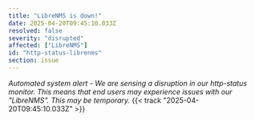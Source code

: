 ```yaml
---
title: "LibreNMS is down!"
date: 2025-04-20T09:45:10.033Z
resolved: false
severity: "disrupted"
affected: ["LibreNMS"]
id: "http-status-librenms"
section: issue
---
```


**Automated system alert* - We are sensing a disruption in our http-status monitor. This means that end users may experience issues with our "LibreNMS". This may be temporary.* {{< track "2025-04-20T09:45:10.033Z" >}}
